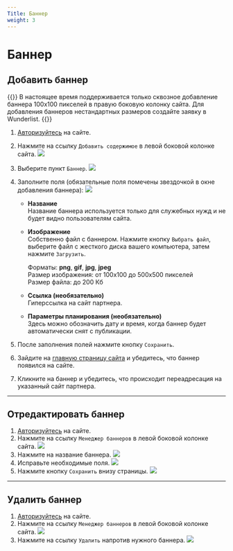 ```yaml
---
Title: Баннер
weight: 3
---
```


# Баннер

## Добавить баннер

{{<hint warning>}}
В настоящее время поддерживается только сквозное добавление баннера 100х100 пикселей в правую боковую колонку сайта. Для добавления баннеров нестандартных размеров создайте заявку в Wunderlist.
{{</hint>}}


1. [Авторизуйтесь](../auth) на сайте.

2. Нажмите на ссылку `Добавить содержимое` в левой боковой колонке сайта. ![](../img/create_content_link.png)

3. Выберите пункт `Баннер`. ![](../img/create_banner_link.png)

4. Заполните поля (обязательные поля помечены звездочкой в окне добавления баннера): ![](../img/banner_fields.png)

    - **Название**  
    Название баннера используется только для служебных нужд и не будет видно пользователям сайта.

    - **Изображение**  
    Собственно файл с баннером. Нажмите кнопку `Выбрать файл`, выберите файл с жесткого диска вашего компьютера, затем нажмите `Загрузить`.

        Форматы: **png**, **gif**, **jpg**, **jpeg**  
        Размер изображения: от 100x100 до 500x500 пикселей  
        Размер файла: до 200 Кб

    - **Ссылка (необязательно)**  
    Гиперссылка на сайт партнера.

    - **Параметры планирования (необязательно)**  
    Здесь можно обозначить дату и время, когда баннер будет автоматически снят с публикации.

5. После заполнения полей нажмите кнопку `Сохранить`.  

6. Зайдите на [главную страницу сайта](http://zzr.ru) и убедитесь, что баннер появился на сайте.

7. Кликните на баннер и убедитесь, что происходит переадресация на указанный сайт партнера.

--------

## Отредактировать баннер

1. [Авторизуйтесь](../auth) на сайте.
2. Нажмите на ссылку `Менеджер баннеров` в левой боковой колонке сайта. ![](../img/bannermanager_link.png)
3. Нажмите на название баннера. ![](../img/bannermanager_page_click_bannertitle.png)
4. Исправьте необходимые поля. ![](../img/edit_banner_page.png)
5. Нажмите кнопку `Сохранить` внизу страницы. ![](../img/edit_banner_page_click_save.png)

--------

## Удалить баннер

1. [Авторизуйтесь](../auth) на сайте.
2. Нажмите на ссылку `Менеджер баннеров` в левой боковой колонке сайта. ![](../img/bannermanager_link.png)
3. Нажмите на ссылку `Удалить` напротив нужного баннера. ![](../img/bannermanager_page_delete_banner.png)